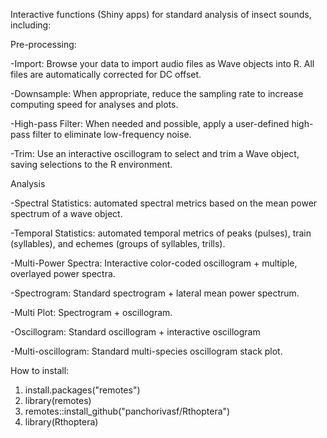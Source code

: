 Interactive functions (Shiny apps) for standard analysis of insect sounds, including:

Pre-processing:

-Import: Browse your data to import audio files as Wave objects into R. All files are automatically corrected for DC offset.

-Downsample: When appropriate, reduce the sampling rate to increase computing speed for analyses and plots.

-High-pass Filter: When needed and possible, apply a user-defined high-pass filter to eliminate low-frequency noise.

-Trim: Use an interactive oscillogram to select and trim a Wave object, saving selections to the R environment.

Analysis

-Spectral Statistics: automated spectral metrics based on the mean power spectrum of a wave object.

-Temporal Statistics: automated temporal metrics of peaks (pulses), train (syllables), and echemes (groups of syllables, trills).

-Multi-Power Spectra: Interactive color-coded oscillogram + multiple, overlayed power spectra.

-Spectrogram: Standard spectrogram + lateral mean power spectrum.

-Multi Plot: Spectrogram + oscillogram.

-Oscillogram: Standard oscillogram + interactive oscillogram

-Multi-oscillogram: Standard multi-species oscillogram stack plot.


How to install:
1) install.packages("remotes")
2) library(remotes)
3) remotes::install_github("panchorivasf/Rthoptera")
4) library(Rthoptera)
